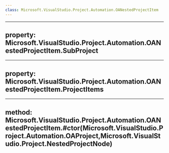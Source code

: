 ```yaml
---
class: Microsoft.VisualStudio.Project.Automation.OANestedProjectItem
---
```


---
property: Microsoft.VisualStudio.Project.Automation.OANestedProjectItem.SubProject
---

---
property: Microsoft.VisualStudio.Project.Automation.OANestedProjectItem.ProjectItems
---

---
method: Microsoft.VisualStudio.Project.Automation.OANestedProjectItem.#ctor(Microsoft.VisualStudio.Project.Automation.OAProject,Microsoft.VisualStudio.Project.NestedProjectNode)
---

